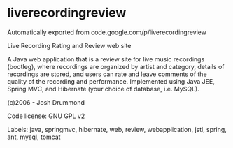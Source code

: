 # liverecordingreview
Automatically exported from code.google.com/p/liverecordingreview

Live Recording Rating and Review web site

A Java web application that is a review site for live music recordings (bootleg), where recordings are organized by artist and category, details of recordings are stored, and users can rate and leave comments of the quality of the recording and performance. Implemented using Java JEE, Spring MVC, and Hibernate (your choice of database, i.e. MySQL).

(c)2006 - Josh Drummond


Code license: GNU GPL v2

Labels: java, springmvc, hibernate, web, review, webapplication, jstl, spring, ant, mysql, tomcat 
